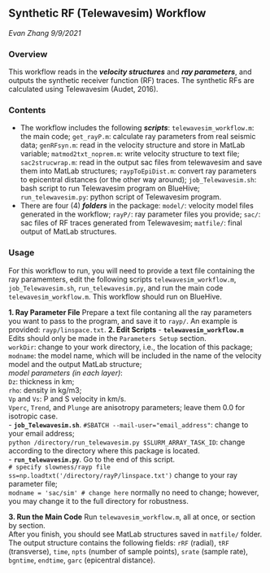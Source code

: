 ## Synthetic RF (Telewavesim) Workflow
*Evan Zhang
9/9/2021*
### Overview
This workflow reads in the ***velocity structures*** and ***ray parameters***, and outputs the synthetic receiver function (RF) traces. The synthetic RFs are calculated using Telewavesim (Audet, 2016).

### Contents
 - The workflow includes the following ***scripts***:
`telewavesim_workflow.m`: the main code;
`get_rayP.m`: calculate ray parameters from real seismic data;
`genRFsyn.m`: read in the velocity structure and store in MatLab variable;
`matmod2txt_noprem.m`: write velocity structure to text file;
`sac2strucwrap.m`: read in the output sac files from telewavesim and save them into MatLab structures;
`raypToEpiDist.m`: convert ray parameters to epicentral distances (or the other way around);
`job_Telewavesim.sh`: bash script to run Telewavesim program on BlueHive;
`run_telewavesim.py`: python script of Telewavesim program.
- There are four (4) ***folders*** in the package:
`model/`: velocity model files generated in the workflow;
`rayP/`: ray parameter files you provide;
`sac/`: sac files of RF traces generated from Telewavesim;
`matfile/`: final output of MatLab structures.

### Usage
For this workflow to run, you will need to provide a text file containing the ray paramemters, edit the following scripts
`telewavesim_workflow.m`, `job_Telewavesim.sh`, `run_telewavesim.py`,
and run the main code
`telewavesim_workflow.m`.
This workflow should run on BlueHive.

 **1. Ray Parameter File**
 Prepare a text file contaning all the ray parameters you want to pass to the program, and save it to `rayp/`. An example is provided: `rayp/linspace.txt`.
 **2. Edit Scripts**
	 - **`telewavesim_workflow.m`**	 
	 Edits should only be made in the `Parameters Setup` section.  
	 `workDir`: change to your work directory, i.e., the location of this package;  
	 `modname`: the model name, which will be included in the name of the velocity model and the output MatLab structure;  
	 *model parameters (in each layer)*:  
	 `Dz`: thickness in km;  
	 `rho`: density in kg/m3;  
	 `Vp` and `Vs`: P and S velocity in km/s.  
	 `Vperc`, `Trend`, and `Plunge` are anisotropy parameters; leave them 0.0 for isotropic case.  
	 - **`job_Telewavesim.sh`**. 
	 `#SBATCH --mail-user="email_address"`: change to your email address;  
	 `python /directory/run_telewavesim.py $SLURM_ARRAY_TASK_ID`: change according to the directory where this package is located.  
	 - **`run_telewavesim.py`**. 
	 Go to the end of this script.  
	 `# specify slowness/rayp file`
`ss=np.loadtxt('/directory/rayP/linspace.txt')`
change to your ray parameter file;  
`modname = 'sac/sim' # change here`
normally no need to change; however, you may change it to the full directory for robustness.  

**3. Run the Main Code**
Run `telewavesim_workflow.m`, all at once, or section by section.  
After you finish, you should see MatLab structures saved in `matfile/` folder. The output structure contains the following fields: `rRF` (radial), `tRF` (transverse), `time`, `npts` (number of sample points), `srate` (sample rate), `bgntime`, `endtime`, `garc` (epicentral distance).
